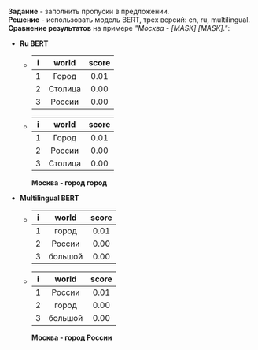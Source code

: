 **Задание** - заполнить пропуски в предложении. \
**Решение** - использовать модель BERT, трех версий: en, ru, multilingual. \
**Сравнение результатов** на примере *"Москва - [MASK] [MASK]."*:

- **Ru BERT** 

    - |i|world|score|
      |---|:---:|:---:|
      |1|Город|0.01 |
      |2|Столица|0.00 |
      |3|России|0.00 |

    - |i|world|score|
      |---|:---:|:---:|
      |1|Город|0.01 |
      |2|России|0.00 |
      |3|Столица|0.00 |

      **Москва - город город**


- **Multilingual BERT**

    - |i|world|score|
      |---|:---:|:---:|
      |1|город|0.01 |
      |2|России|0.00 |
      |3|большой|0.00 |

    - |i|world|score|
      |---|:---:|:---:|
      |1|России|0.01 |
      |2|город|0.00 |
      |3|большой|0.00 |

      **Москва - город России**
